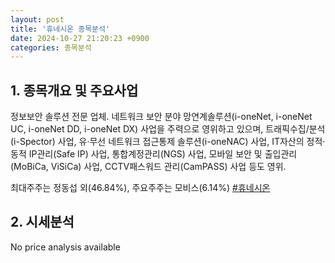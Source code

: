 ```yaml
---
layout: post
title: '휴네시온 종목분석'
date: 2024-10-27 21:20:23 +0900
categories: 종목분석
---
```


## 1. 종목개요 및 주요사업

정보보안 솔루션 전문 업체. 네트워크 보안 분야 망연계솔루션(i-oneNet, i-oneNet UC, i-oneNet DD, i-oneNet DX) 사업을 주력으로 영위하고 있으며, 트래픽수집/분석(i-Spector) 사업, 유·무선 네트워크 접근통제 솔루션(i-oneNAC) 사업, IT자산의 정적·동적 IP관리(Safe IP) 사업, 통합계정관리(NGS) 사업, 모바일 보안 및 출입관리(MoBiCa, ViSiCa) 사업, CCTV패스워드 관리(CamPASS) 사업 등도 영위.

최대주주는 정동섭 외(46.84%), 주요주주는 모비스(6.14%)
[#휴네시온](#)

## 2. 시세분석

No price analysis available
